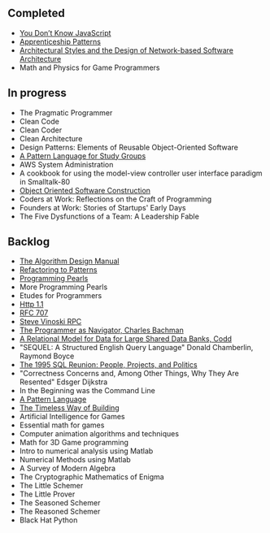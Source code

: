 Completed
------------------------------------
- [You Don’t Know JavaScript](https://github.com/getify/You-Dont-Know-JS)
- [Apprenticeship Patterns](http://chimera.labs.oreilly.com/books/1234000001813/index.html)
- [Architectural Styles and the Design of Network-based Software Architecture](http://www.ics.uci.edu/~fielding/pubs/dissertation/top.htm)
- Math and Physics for Game Programmers


In progress
--------------------------------------
- The Pragmatic Programmer
- Clean Code
- Clean Coder
- Clean Architecture
- Design Patterns: Elements of Reusable Object-Oriented Software
- [A Pattern Language for Study Groups](http://www.inquisitivechap.com/wp-content/uploads/2011/03/khdraft.pdf)
- AWS System Administration
- A cookbook for using the model-view controller user interface paradigm in Smalltalk-80
- [Object Oriented Software Construction](https://sophia.javeriana.edu.co/~cbustaca/docencia/POO-2016-01/documentos/Object%20Oriented%20Software%20Construction-Meyer.pdf)
- Coders at Work: Reflections on the Craft of Programming
- Founders at Work: Stories of Startups' Early Days
- The Five Dysfunctions of a Team: A Leadership Fable 

Backlog
--------------------------------------------------
- [The Algorithm Design Manual](http://www.algorist.com/)
- [Refactoring to Patterns](http://study.5ecloud.net/CourseData/113012/1548/TeachDataDown/_2Refactoring%20to%20Patterns.pdf)
- [Programming Pearls](http://www.littledumbdoctor.com/index_files/Interview_Programming_pearls.pdf)
- More Programming Pearls
- Etudes for Programmers
- [Http 1.1](https://www.ietf.org/rfc/rfc2616.txt)
- [RFC 707](https://www.ietf.org/rfc/rfc0707.txt)
- [Steve Vinoski RPC](http://steve.vinoski.net/blog/category/rpc/)
- [The Programmer as Navigator, Charles Bachman](http://delivery.acm.org/10.1145/370000/362534/a1973-bachman.pdf?ip=71.56.46.170&id=362534&acc=OPEN&key=4D4702B0C3E38B35%2E4D4702B0C3E38B35%2E4D4702B0C3E38B35%2E6D218144511F3437&CFID=785407200&CFTOKEN=32071421&__acm__=1500081866_efdd19c9645ab43e9c8bd81d3c48877b)
- [A Relational Model for Data for Large Shared Data Banks, Codd](http://citeseerx.ist.psu.edu/viewdoc/download?doi=10.1.1.98.5286&rep=rep1&type=pdf)
- "SEQUEL: A Structured English Query Language" Donald Chamberlin, Raymond Boyce
- [The 1995 SQL Reunion: People, Projects, and Politics](http://www.scs.stanford.edu/~dbg/readings/SRC-1997-018.pdf)
- "Correctness Concerns and, Among Other Things, Why They Are Resented" Edsger Dijkstra
- In the Beginning was the Command Line
- [A Pattern Language](http://library.uniteddiversity.coop/Ecological_Building/A_Pattern_Language.pdf)
- [The Timeless Way of Building](http://library.uniteddiversity.coop/Ecological_Building/The_Timeless_Way_of_Building_Complete.pdf)
- Artificial Intelligence for Games
- Essential math for games 
- Computer animation algorithms and techniques 
- Math for 3D Game programming 
- Intro to numerical analysis using Matlab 
- Numerical Methods using Matlab
- A Survey of Modern Algebra
- The Cryptographic Mathematics of Enigma
- The Little Schemer
- The Little Prover
- The Seasoned Schemer
- The Reasoned Schemer
- Black Hat Python
